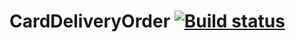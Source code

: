 # CardDeliveryOrder  [![Build status](https://ci.appveyor.com/api/projects/status/9nmt0rv3p0tfa2k4?svg=true)](https://ci.appveyor.com/project/OlgaKP/carddeliveryorder)
